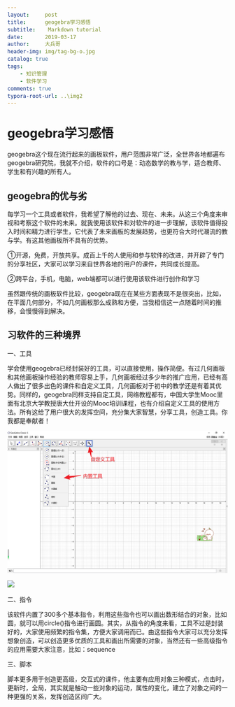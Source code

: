 ```yaml
---
layout:     post
title:      geogebra学习感悟
subtitle:    Markdown tutorial
date:       2019-03-17
author:     大兵哥
header-img: img/tag-bg-o.jpg
catalog: true
tags:
    - 知识管理
    - 软件学习
comments: true
typora-root-url: ..\img2
---
```


# geogebra学习感悟

geogebra这个现在流行起来的画板软件，用户范围非常广泛，全世界各地都遍布geogebra研究院，我就不介绍，软件的口号是：动态数学的教与学，适合教师、学生和有兴趣的所有人。

## geogebra的优与劣

  每学习一个工具或者软件，我希望了解他的过去、现在、未来。从这三个角度来审视和考察这个软件的未来。就我使用该软件和对软件的进一步理解，该软件值得投入时间和精力进行学生，它代表了未来画板的发展趋势，也更符合大时代潮流的教与学。有这其他画板所不具有的优势。

①开源，免费，开放共享。成百上千的人使用和参与软件的改进，并开辟了专门的分享社区，大家可以学习来自世界各地的用户的课件，共同成长提高。

②跨平台，手机，电脑，web端都可以进行使用该软件进行创作和学习

虽然跟传统的画板软件比较，geogebra现在在某些方面表现不是很突出，比如，在平面几何部分，不如几何画板那么成熟和方便，当我相信这一点随着时间的推移，会慢慢得到解决。

## 习软件的三种境界

  一、工具

  学会使用geogebra已经封装好的工具，可以直接使用，操作简便。有过几何画板和其他画板操作经验的教师容易上手，几何画板经过多少年的推广应用，已经有高人做出了很多出色的课件和自定义工具，几何画板对于初中的教学还是有着其优势。同样的，geogebra同样支持自定工具，网络教程都有，中国大学生Mooc里面有北京大学教授唐大仕开设的Mooc培训课程，也有介绍自定义工具的使用方法。所有这给了用户很大的发挥空间，充分集大家智慧，分享工具，创造工具。你我都是奉献者！

![](/../img2/Snipaste_2019-03-25_00-13-48.png)

  ![](/1553439310559.png)

二、指令

该软件内置了300多个基本指令，利用这些指令也可以画出数形结合的对象，比如圆，就可以用circle()指令进行画圆。其实，从指令的角度来看，工具不过是封装好的，大家使用频繁的指令集，方便大家调用而已。由这些指令大家可以充分发挥想象创造，可以创造更多优质的工具和画出所需要的对象，当然还有一些高级指令的应用需要大家注意，比如：sequence

 三、脚本

脚本更多用于创造更高级，交互式的课件，他主要有应用对象三种模式，点击时，更新时，全局，其实就是触动一些对象的运动，属性的变化，建立了对象之间的一种更强的关系，发挥创造区间广大。



